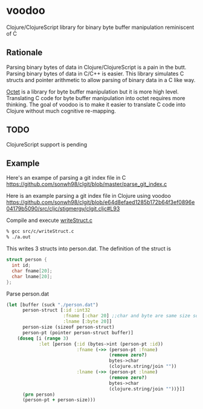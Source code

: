 # voodoo
Clojure/ClojureScript library for binary byte buffer manipulation reminiscent of C

## Rationale
Parsing binary bytes of data in Clojure/ClojureScript is a pain in the butt. Parsing binary bytes of data in C/C++ is easier. This library simulates C structs and pointer arithmetic to allow parsing of binary data in a C like way.

[Octet](https://github.com/funcool/octet) is a library for byte buffer manipulation but it is more high level.
Translating C code for byte buffer manipulation into octet requires more thinking. The goal of voodoo is to make
it easier to translate C code into Clojure without much cognitive re-mapping.

## TODO
ClojureScript support is pending

## Example

Here's an exampe of parsing a git index file in C
https://github.com/sonwh98/clgit/blob/master/parse_git_index.c

Here is an example parsing a git index file in Clojure using voodoo
https://github.com/sonwh98/clgit/blob/e64d8efaed1285b172b64f3ef0896e04179b5090/src/cljc/stigmergy/clgit.cljc#L93

Compile and execute [writeStruct.c](https://github.com/sonwh98/voodoo/blob/master/src/c/writeStruct.c)

```bash
% gcc src/c/writeStruct.c
% ./a.out
```

This writes 3 structs into person.dat. The definition of the struct is

```C
struct person { 
  int id; 
  char fname[20]; 
  char lname[20]; 
}; 
```

Parse person.dat 

```Clojure
(let [buffer (suck "./person.dat")
      person-struct [:id :int32
                     :fname [:char 20] ;;char and byte are same size so it doesn't matter which you use
                     :lname [:byte 20]]
      person-size (sizeof person-struct)
      person-pt (pointer person-struct buffer)]
    (doseq [i (range 3)
            :let [person {:id (bytes->int (person-pt :id))
                          :fname (->> (person-pt :fname)
                                      (remove zero?)
                                      bytes->char
                                      (clojure.string/join ""))
                          :lname (->> (person-pt :lname)
                                      (remove zero?)
                                      bytes->char
                                      (clojure.string/join ""))}]]
      (prn person)
      (person-pt + person-size)))
```
